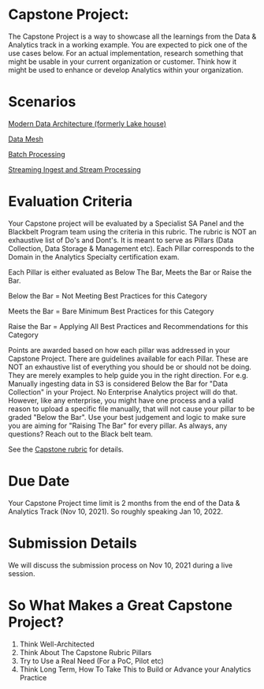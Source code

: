 # Capstone Project:

The Capstone Project is a way to showcase all the learnings from the Data & Analytics track in a working example.
You are expected to pick one of the use cases below.
For an actual implementation, research something that might be usable in your current organization or customer.
Think how it might be used to enhance or develop Analytics within your organization.

# Scenarios

[Modern Data Architecture (formerly Lake house)](https://github.com/kiranrandhi/bb-2021-analytics/blob/main/Capstone/use-case-modern-data-architecture.md)

[Data Mesh](https://github.com/kiranrandhi/bb-2021-analytics/blob/main/Capstone/use-case-data-mesh.md)

[Batch Processing](https://github.com/kiranrandhi/bb-2021-analytics/blob/main/Capstone/use-case-batch-processing.md)

[Streaming Ingest and Stream Processing](https://github.com/kiranrandhi/bb-2021-analytics/blob/main/Capstone/use-case-streaming-ingest-stream-processing.md)


# Evaluation Criteria

Your Capstone project will be evaluated by a Specialist SA Panel and the Blackbelt Program team using the criteria in this rubric.
The rubric is NOT an exhaustive list of Do's and Dont's.
It is meant to serve as Pillars (Data Collection, Data Storage & Management etc).
Each Pillar corresponds to the Domain in the Analytics Specialty certification exam.

Each Pillar is either evaluated as Below The Bar, Meets the Bar or Raise the Bar. 

Below the Bar = Not Meeting Best Practices for this Category

Meets the Bar = Bare Minimum Best Practices for this Category

Raise the Bar = Applying All Best Practices and Recommendations for this Category


Points are awarded based on how each pillar was addressed in your Capstone Project.
There are guidelines available for each Pillar. These are NOT an exhaustive list of everything you should be or should not be doing. They are merely examples to help guide you in the right direction.
For e.g. 
Manually ingesting data in S3 is considered Below the Bar for "Data Collection" in your Project.
No Enterprise Analytics project will do that.
However, like any enterprise, you might have one process and a valid reason to upload a specific file manually, that will not cause your pillar to be graded "Below the Bar".
Use your best judgement and logic to make sure you are aiming for "Raising The Bar" for every pillar.
As always, any questions? Reach out to the Black belt team.

See the [Capstone rubric](https://github.com/kiranrandhi/bb-2021-analytics/blob/main/Capstone/BB%202021%20Data%20%26%20Analytics%20CapStone%20Rubric.png) for details.


# Due Date

Your Capstone Project time limit is 2 months from the end of the Data & Analytics Track (Nov 10, 2021). So roughly speaking Jan 10, 2022.

# Submission Details

We will discuss the submission process on Nov 10, 2021 during a live session.

# So What Makes a Great Capstone Project?

1. Think Well-Architected
2. Think About The Capstone Rubric Pillars
3. Try to Use a Real Need (For a PoC, Pilot etc)
4. Think Long Term, How To Take This to Build or Advance your Analytics Practice
